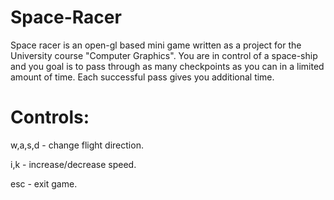 # Space-Racer

Space racer is an open-gl based mini game written as a project for the University course "Computer Graphics".
You are in control of a space-ship and you goal is to pass through as many checkpoints as you can in a limited amount of time.
Each successful pass gives you additional time.

# Controls:

w,a,s,d - change flight direction.

i,k - increase/decrease speed.

esc - exit game.
